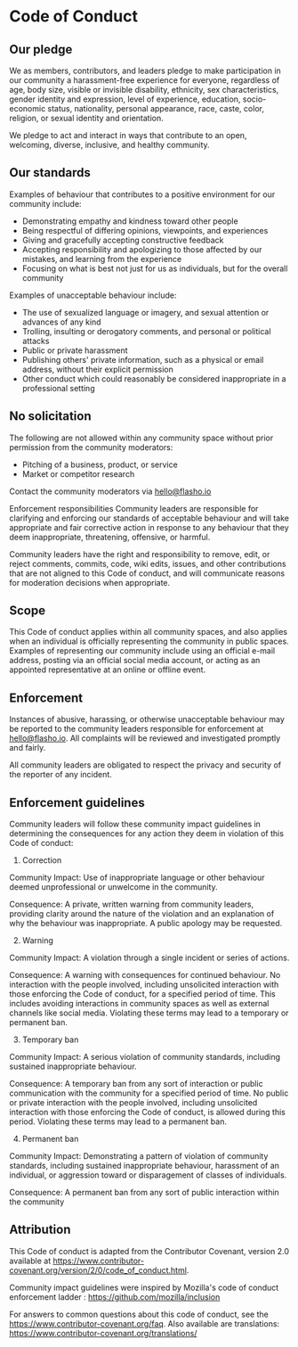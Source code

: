 # Code of Conduct

## Our pledge

We as members, contributors, and leaders pledge to make participation in our community a harassment-free experience for everyone, regardless of age, body size, visible or invisible disability, ethnicity, sex characteristics, gender identity and expression, level of experience, education, socio-economic status, nationality, personal appearance, race, caste, color, religion, or sexual identity and orientation.

We pledge to act and interact in ways that contribute to an open, welcoming, diverse, inclusive, and healthy community.

## Our standards

Examples of behaviour that contributes to a positive environment for our community include:

- Demonstrating empathy and kindness toward other people
- Being respectful of differing opinions, viewpoints, and experiences
- Giving and gracefully accepting constructive feedback
- Accepting responsibility and apologizing to those affected by our mistakes, and learning from the experience
- Focusing on what is best not just for us as individuals, but for the overall community

Examples of unacceptable behaviour include:

- The use of sexualized language or imagery, and sexual attention or advances of any kind
- Trolling, insulting or derogatory comments, and personal or political attacks
- Public or private harassment
- Publishing others' private information, such as a physical or email address, without their explicit permission
- Other conduct which could reasonably be considered inappropriate in a professional setting

## No solicitation

The following are not allowed within any community space without prior permission from the community moderators:

- Pitching of a business, product, or service
- Market or competitor research

Contact the community moderators via hello@flasho.io

Enforcement responsibilities
Community leaders are responsible for clarifying and enforcing our standards of acceptable behaviour and will take appropriate and fair corrective action in response to any behaviour that they deem inappropriate, threatening, offensive, or harmful.

Community leaders have the right and responsibility to remove, edit, or reject comments, commits, code, wiki edits, issues, and other contributions that are not aligned to this Code of conduct, and will communicate reasons for moderation decisions when appropriate.

## Scope

This Code of conduct applies within all community spaces, and also applies when an individual is officially representing the community in public spaces. Examples of representing our community include using an official e-mail address, posting via an official social media account, or acting as an appointed representative at an online or offline event.

## Enforcement

Instances of abusive, harassing, or otherwise unacceptable behaviour may be reported to the community leaders responsible for enforcement at hello@flasho.io. All complaints will be reviewed and investigated promptly and fairly.

All community leaders are obligated to respect the privacy and security of the reporter of any incident.

## Enforcement guidelines

Community leaders will follow these community impact guidelines in determining the consequences for any action they deem in violation of this Code of conduct:

1. Correction

Community Impact: Use of inappropriate language or other behaviour deemed unprofessional or unwelcome in the community.

Consequence: A private, written warning from community leaders, providing clarity around the nature of the violation and an explanation of why the behaviour was inappropriate. A public apology may be requested.

2. Warning

Community Impact: A violation through a single incident or series of actions.

Consequence: A warning with consequences for continued behaviour. No interaction with the people involved, including unsolicited interaction with those enforcing the Code of conduct, for a specified period of time. This includes avoiding interactions in community spaces as well as external channels like social media. Violating these terms may lead to a temporary or permanent ban.

3. Temporary ban

Community Impact: A serious violation of community standards, including sustained inappropriate behaviour.

Consequence: A temporary ban from any sort of interaction or public communication with the community for a specified period of time. No public or private interaction with the people involved, including unsolicited interaction with those enforcing the Code of conduct, is allowed during this period. Violating these terms may lead to a permanent ban.

4. Permanent ban

Community Impact: Demonstrating a pattern of violation of community standards, including sustained inappropriate behaviour, harassment of an individual, or aggression toward or disparagement of classes of individuals.

Consequence: A permanent ban from any sort of public interaction within the community

## Attribution

This Code of conduct is adapted from the Contributor Covenant, version 2.0 available at https://www.contributor-covenant.org/version/2/0/code_of_conduct.html.

Community impact guidelines were inspired by Mozilla's code of conduct enforcement ladder : https://github.com/mozilla/inclusion

For answers to common questions about this code of conduct, see the https://www.contributor-covenant.org/faq. Also available are translations: https://www.contributor-covenant.org/translations/
